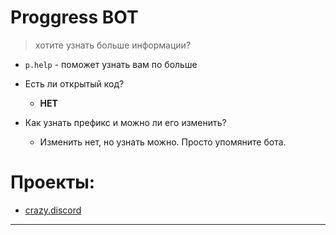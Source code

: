 # Proggress BOT

> хотите узнать больше информации?

* `p.help` - поможет узнать вам по больше

* Есть ли открытый код?
  - **НЕТ**
* Как узнать префикс и можно ли его изменить?
  - Изменить нет, но узнать можно. Просто упомяните бота.

# Проекты:
  - [crazy.discord](#)
----
